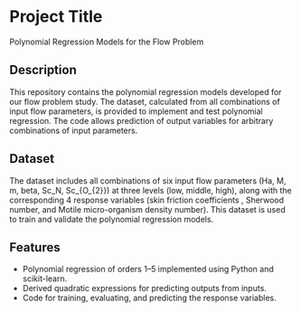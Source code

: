 # Project Title
Polynomial Regression Models for the Flow Problem

## Description
This repository contains the polynomial regression models developed for our flow problem study. The dataset, calculated from all combinations of input flow parameters, is provided to implement and test polynomial regression. The code allows prediction of output variables for arbitrary combinations of input parameters.

## Dataset
The dataset includes all combinations of six input flow parameters (Ha, M, m, beta, Sc_N, Sc_{O_{2}}) at three levels (low, middle, high), along with the corresponding 4 response variables (skin friction coefficients , Sherwood number, and Motile micro-organism density number). This dataset is used to train and validate the polynomial regression models.
##  Features
- Polynomial regression of orders 1–5 implemented using Python and scikit-learn.
- Derived quadratic expressions for predicting outputs from inputs.
- Code for training, evaluating, and predicting the response variables.
